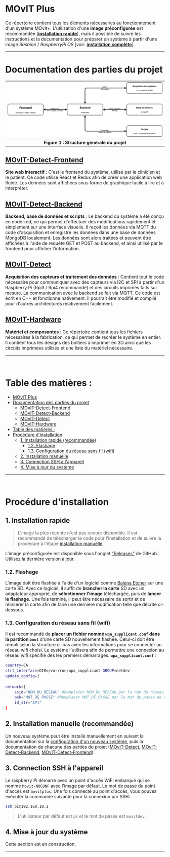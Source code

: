 
# MOvIT Plus
Ce répertoire contient tous les éléments nécessaires au fonctionnement d'un système MOvIt+. L'utilisation d'une **image préconfigurée** est recommandée [**[installation rapide](#1-installation-rapide "Section de ce document")**], mais il possible de suivre les instructions et la documentation pour préparer un système à partir d'une image _Rasbian_ / _RaspberryPi OS_ [voir: **[installation complète](#2-installation-manuelle "Section de ce document")**].

____

# Documentation des parties du projet
|![UNITE_CENTRALE.JPG](docs/images/General_project_structure.png)|
|:----------:|
|**Figure 1 : Structure générale du projet**|

## [MOvIT-Detect-Frontend](MOvIT-Detect-Frontend/README.md)
**Site web interactif :** C'est le frontend du système, utilisé par le clinicien et le patient. Ce code utilise React et Redux afin de créer une application web fluide. Les données sont affichées sous forme de graphique facile à lire et à interpréter. 

## [MOvIT-Detect-Backend](MOvIT-Detect-Backend/README.md)
**Backend, base de données et scripts** : Le backend du système a été conçu en node-red, ce qui permet d'effectuer des modifications rapidement et simplement sur une interface visuelle. Il reçoit les données via MQTT du code d'acquisition et enregistre les données dans une base de données MongoDB localement. Les données sont alors traitées et peuvent être affichées à l'aide de requête GET et POST au backend, et ainsi utilisé par le frontend pour afficher l'information.

## [MOvIT-Detect](MOvIT-Detect/README.md)
**Acquisition des capteurs et traitement des données** : Contient tout le code nécessaire pour communiquer avec des capteurs via I2C et SPI à partir d'un Raspberry Pi (Rpi3 / Rpi4 recommandé) et des circuits imprimés faits sur mesure. La communication avec le backend se fait via MQTT. Ce code est écrit en C++ et fonctionne nativement. Il pourrait être modifié et compilé pour d'autres architectures relativement facilement.

## [MOvIT-Hardware](MOvIT-Hardware/README.md)
**Matériel et composantes** : Ce répertoire contient tous les fichiers nécessaires à la fabrication, ce qui permet de recréer le système en entier. Il contient tous les designs des boîtiers à imprimer en 3D ainsi que les circuits imprimées utilisés et une liste du matériel nécessaire.
____
<br>

# Table des matières :

- [MOvIT Plus](#movit-plus)
- [Documentation des parties du projet](#documentation-des-parties-du-projet)
  - [MOvIT-Detect-Frontend](#movit-detect-frontend)
  - [MOvIT-Detect-Backend](#movit-detect-backend)
  - [MOvIT-Detect](#movit-detect)
  - [MOvIT-Hardware](#movit-hardware)
- [Table des matières :](#table-des-matières-)
- [Procédure d'installation](#procédure-dinstallation)
  - [1. Installation rapide (recommandée)](#1-installation-rapide)
    - [1.2. Flashage](#12-flashage)
    - [1.3. Configuration du réseau sans fil (wifi)](#13-configuration-du-réseau-sans-fil-wifi)
  - [2. Installation manuelle](#2-installation-manuelle-recommandée)
  - [3. Connection SSH à l'appareil](#3-connection-ssh-à-lappareil)
  - [4. Mise à jour du système](#4-mise-à-jour-du-système)
____
<br>

# Procédure d'installation
## 1. Installation rapide

> L'image la plus récente n'est pas encore disponible. Il est recommandé de télécharger le code pour l'installation et de suivre la procédure à l'étape [installation manuelle](#2-installation-manuelle).

L'image préconfigurée est disponible sous l'onglet ["Releases"]([https://](https://github.com/introlab/MOvITPlus/releases)) de GitHub. Utilisez la dernière version à jour.

### 1.2. Flashage
L'image doit être flashée à l'aide d'un logiciel comme [Balena Etcher](https://www.balena.io/etcher/ "Site officiel de Balena Etcher") sur une carte SD. Avec ce logiciel, il suffit de **brancher la carte** SD avec un adaptateur approprié, de **sélectionner l'image** téléchargée, puis de **lancer le flashage**. Une fois terminé, il peut être nécessaire de sortir et de réinsérer la carte afin de faire une dernière modification telle que décrite ci-dessous.

### 1.3. Configuration du réseau sans fil (wifi)
Il est recommandé de **placer un fichier nommé `wpa_supplicant.conf` dans la partition `boot`** d'une carte SD nouvellement flashée. Celui-ci doit être rempli selon la structure ci-bas avec les informations pour se connecter au réseau wifi choisi. Le système l'utilisera afin de permettre une connexion au réseau wifi spécifié dès les premiers démarrages.
**`wpa_supplicant.conf`** :
```bash
country=CA
ctrl_interface=DIR=/var/run/wpa_supplicant GROUP=netdev
update_config=1

network={
    ssid="NOM_DU_RESEAU" #Remplacer NOM_DU_RESEAU par le nom du réseau désiré
    psk="MOT_DE_PASSE" #Remplacer MOT_DE_PASSE par le mot de passe de celui-ci
    id_str="AP1"
}
```

## 2. Installation manuelle (recommandée)
Un nouveau système peut être installé manuellement en suivant la documentation sur la [configuration d'un nouveau système](docs/FR/InstallationLogiciel/ConfigurationSysteme.md "Configuration du système"), puis la documentation de chacune des parties du projet ([MOvIT-Detect](), [MOvIT-Detect-Backend](), [MOvIT-Detect-Frontend]()).

## 3. Connection SSH à l'appareil
Le raspberry Pi démarre avec un point d'accès WiFi embarqué qui se nomme `Movit-NOCONF` avec l'image par défaut. Le mot de passe du point d'accès est `movitplus`. Une fois connecté au point d'accès, vous pouvez exécuter la commande suivante pour la connexion par SSH:
```bash
ssh pi@192.168.10.1
```
>L'utilisateur par défaut est `pi` et le mot de passe est `movitdev`.

## 4. Mise à jour du système

Cette section est en construction.

____
<br>
